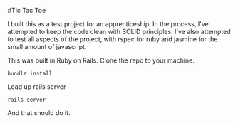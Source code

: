 #Tic Tac Toe

I built this as a test project for an apprenticeship. In the process, I've attempted to keep the code clean with SOLID principles. I've also attempted to test all aspects of the project, with rspec for ruby and jasmine for the small amount of javascript.

This was built in Ruby on Rails. Clone the repo to your machine.

```
bundle install
```

Load up rails server

```
rails server
```

And that should do it.
